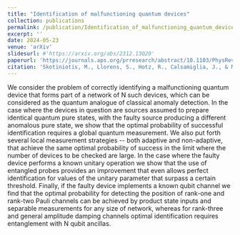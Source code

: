 ```yaml
---
title: "Identification of malfunctioning quantum devices"
collection: publications
permalink: /publication/Identification_of_malfunctioning_quantum_devices
excerpt: ''
date: 2024-05-23
venue: 'arXiv'
slidesurl: #'https://arxiv.org/abs/2312.13020'
paperurl: 'https://journals.aps.org/prresearch/abstract/10.1103/PhysRevResearch.6.033329'
citation: 'Skotiniotis, M., Llorens, S., Hotz, R., Calsamiglia, J., & Muñoz-Tapia, R. (2024). Identification of malfunctioning quantum devices. Physical Review Research, 6(3), 033329.' 
---
```


We consider the problem of correctly identifying a malfunctioning quantum device that forms part of a network of N such devices, which can be considered as the quantum analogue of classical anomaly detection. In the case where the devices in question are sources assumed to prepare identical quantum pure states, with the faulty source producing a different anomalous pure state, we show that the optimal probability of successful identification requires a global quantum measurement. We also put forth several local measurement strategies -- both adaptive and non-adaptive, that achieve the same optimal probability of success in the limit where the number of devices to be checked are large. In the case where the faulty device performs a known unitary operation we show that the use of entangled probes provides an improvement that even allows perfect identification for values of the unitary parameter that surpass a certain threshold. Finally, if the faulty device implements a known qubit channel we find that the optimal probability for detecting the position of rank-one and rank-two Pauli channels can be achieved by product state inputs and separable measurements for any size of network, whereas for rank-three and general amplitude damping channels optimal identification requires entanglement with N qubit ancillas.